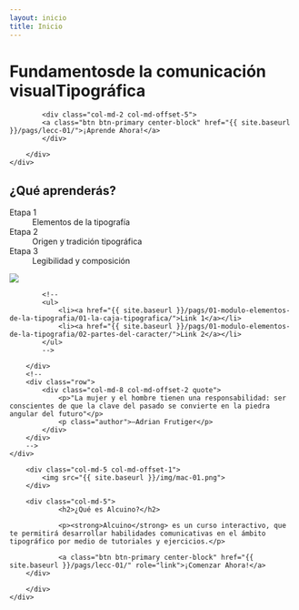 ```yaml
---
layout: inicio
title: Inicio
---
```



<div class="jumbotron" id="jumboinicio">
	<div class="container">
		<div class="col-md-12">
<!--		<span class="jumbo-back">ALCUINO</span> -->
			<h1>Fundamentos<span class="merri">de la comunicación visual</span>Tipográfica</h1>

			<div class="col-md-2 col-md-offset-5">
			<a class="btn btn-primary center-block" href="{{ site.baseurl }}/pags/lecc-01/">¡Aprende Ahora!</a>
			</div>

		</div>
	</div>
</div>
<div class="seccion dos" id="seccion-1">
	<div class="container">
		<div class="row">
			<div class="col-md-5 col-md-offset-1">
				<h2>¿Qué aprenderás?</h2>
				<dl>
					<div class="lsit-item">
						<dt>Etapa 1</dt>
							<dd>Elementos de la tipografía</dd>
					</div>
					<div class="lsit-item">
						<dt>Etapa 2</dt>
							<dd>Origen y tradición tipográfica</dd>
					</div>
					<div class="lsit-item">
						<dt>Etapa 3</dt>
							<dd>Legibilidad y composición</dd>
					</div>
				</dl>
			</div>
			<div class="col-md-5">
				<img class="anti-seccion pull-right" src="{{ site.baseurl }}img/alcuino-01.png">
			</div>
			
			
			<!--
			<ul>
				<li><a href="{{ site.baseurl }}/pags/01-modulo-elementos-de-la-tipografia/01-la-caja-tipografica/">Link 1</a></li>
				<li><a href="{{ site.baseurl }}/pags/01-modulo-elementos-de-la-tipografia/02-partes-del-caracter/">Link 2</a></li>
			</ul>
			-->
				
		</div>
		<!--
		<div class="row">
			<div class="col-md-8 col-md-offset-2 quote">
				<p>"La mujer y el hombre tienen una responsabilidad: ser conscientes de que la clave del pasado se convierte en la piedra angular del futuro"</p>
				<p class="author">–Adrian Frutiger</p>
			</div>
		</div>
		-->
	</div>
</div>

<div class="seccion uno" id="seccion-2">
	<div class="container">
		<div class="row">

		<div class="col-md-5 col-md-offset-1">
			<img src="{{ site.baseurl }}/img/mac-01.png">
		</div>

		<div class="col-md-5">
				<h2>¿Qué es Alcuino?</h2>

				<p><strong>Alcuino</strong> es un curso interactivo, que te permitirá desarrollar habilidades comunicativas en el ámbito tipográfico por medio de tutoriales y ejercicios.</p>

				<a class="btn btn-primary center-block" href="{{ site.baseurl }}/pags/lecc-01/" role="link">¡Comenzar Ahora!</a>
		</div>

		</div>
	</div>
</div>

<!--
<div class="seccion uno" id="seccion-2">
	<div class="container">
		<h2>¿Qué aprenderás?</h2>
		<div class="row">
			<div class="col-md-8">
				<p>Este curso se divide en tres módulos, de dificultad ascendente. En cada uno de ellos encontrarás diferentes lecciones de las cuales se desprenden conocimientos que te ayudarán a comprender desde cómo se conforman, hasta cómo se aplican e interactúan entre ellas las diferentes familias tipográficas.</p>
				<p></p>
			</div>
		</div>
	</div>
</div> -->
